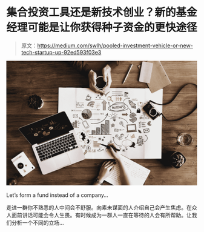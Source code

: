 # 集合投资工具还是新技术创业？新的基金经理可能是让你获得种子资金的更快途径

> 原文：<https://medium.com/swlh/pooled-investment-vehicle-or-new-tech-startup-up-92ed593f03e3>

![](img/84c7389f5f90a75c048346281f365ad1.png)

Let’s form a fund instead of a company…

走进一群你不熟悉的人中间会不舒服。向素未谋面的人介绍自己会产生焦虑。在众人面前讲话可能会令人生畏。有时候成为一群人一直在等待的人会有所帮助。让我们分析一个不同的立场…